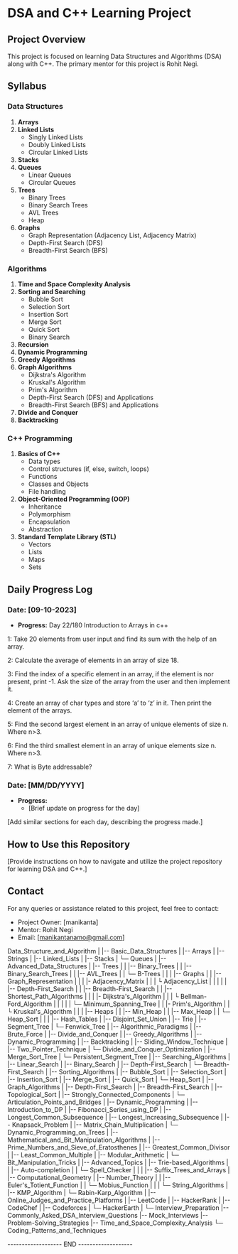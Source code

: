 # DSA and C++ Learning Project

## Project Overview
This project is focused on learning Data Structures and Algorithms (DSA) along with C++. The primary mentor for this project is Rohit Negi.

## Syllabus

### Data Structures
1. **Arrays**
2. **Linked Lists**
   - Singly Linked Lists
   - Doubly Linked Lists
   - Circular Linked Lists
3. **Stacks**
4. **Queues**
   - Linear Queues
   - Circular Queues
5. **Trees**
   - Binary Trees
   - Binary Search Trees
   - AVL Trees
   - Heap
6. **Graphs**
   - Graph Representation (Adjacency List, Adjacency Matrix)
   - Depth-First Search (DFS)
   - Breadth-First Search (BFS)

### Algorithms
1. **Time and Space Complexity Analysis**
2. **Sorting and Searching**
   - Bubble Sort
   - Selection Sort
   - Insertion Sort
   - Merge Sort
   - Quick Sort
   - Binary Search
3. **Recursion**
4. **Dynamic Programming**
5. **Greedy Algorithms**
6. **Graph Algorithms**
   - Dijkstra's Algorithm
   - Kruskal's Algorithm
   - Prim's Algorithm
   - Depth-First Search (DFS) and Applications
   - Breadth-First Search (BFS) and Applications
7. **Divide and Conquer**
8. **Backtracking**

### C++ Programming
1. **Basics of C++**
   - Data types
   - Control structures (if, else, switch, loops)
   - Functions
   - Classes and Objects
   - File handling
2. **Object-Oriented Programming (OOP)**
   - Inheritance
   - Polymorphism
   - Encapsulation
   - Abstraction
3. **Standard Template Library (STL)**
   - Vectors
   - Lists
   - Maps
   - Sets

## Daily Progress Log

### Date: [09-10-2023]
- **Progress:**
   Day 22/180 Introduction to Arrays in c++


1: Take 20 elements from user input and find its sum with the help of an array.

2: Calculate the average of elements in an array of size 18.

3: Find the index of a specific element in an array, if the element is nor present, print -1. Ask the size of the array from the user and then implement it.

4: Create an array of char types and store ‘a’ to ‘z’ in it. Then print the element of the arrays.

5: Find the second largest element in an array of unique elements of size n. Where n>3.

6: Find the third smallest element in an array of unique elements size n. Where n>3.

7: What is Byte addressable?


### Date: [MM/DD/YYYY]
- **Progress:**
  - [Brief update on progress for the day]

[Add similar sections for each day, describing the progress made.]



## How to Use this Repository
[Provide instructions on how to navigate and utilize the project repository for learning DSA and C++.]

## Contact
For any queries or assistance related to this project, feel free to contact:
- Project Owner: [manikanta]
- Mentor: Rohit Negi
- Email: [manikantanamo@gmail.com]



 Data_Structure_and_Algorithm
  |
  |-- Basic_Data_Structures
  |     |-- Arrays
  |     |-- Strings
  |     |-- Linked_Lists
  |     |-- Stacks
  |    └─ Queues
  |
  |-- Advanced_Data_Structures
  |     |-- Trees
  |     |     |-- Binary_Trees
  |     |     |-- Binary_Search_Trees
  |     |     |-- AVL_Trees
  |     |    └─ B-Trees
  |     |
  |     |-- Graphs
  |     |     |-- Graph_Representation
  |     |     |      |- Adjacency_Matrix
  |     |     |     └ Adjacency_List
  |     |     |
  |     |     |-- Depth-First_Search
  |     |     |-- Breadth-First_Search
  |     |     |-- Shortest_Path_Algorithms
  |     |     |      |- Dijkstra's_Algorithm
  |     |     |     └ Bellman-Ford_Algorithm
  |     |     |
  |     |    └─ Minimum_Spanning_Tree
  |     |            |- Prim's_Algorithm
  |     |           └ Kruskal's_Algorithm
  |     |
  |     |-- Heaps
  |     |     |-- Min_Heap
  |     |     |-- Max_Heap
  |     |    └─ Heap_Sort
  |     |
  |     |-- Hash_Tables
  |     |-- Disjoint_Set_Union
  |     |-- Trie
  |     |-- Segment_Tree
  |    └─ Fenwick_Tree
  |
  |-- Algorithmic_Paradigms
  |     |-- Brute_Force
  |     |-- Divide_and_Conquer
  |     |-- Greedy_Algorithms
  |     |-- Dynamic_Programming
  |     |-- Backtracking
  |     |-- Sliding_Window_Technique
  |     |-- Two_Pointer_Technique
  |    └─ Divide_and_Conquer_Optimization
  |           |-- Merge_Sort_Tree
  |          └─ Persistent_Segment_Tree
  |
  |-- Searching_Algorithms
  |     |-- Linear_Search
  |     |-- Binary_Search
  |     |-- Depth-First_Search
  |    └─ Breadth-First_Search
  |
  |-- Sorting_Algorithms
  |     |-- Bubble_Sort
  |     |-- Selection_Sort
  |     |-- Insertion_Sort
  |     |-- Merge_Sort
  |     |-- Quick_Sort
  |    └─ Heap_Sort
  |
  |-- Graph_Algorithms
  |     |-- Depth-First_Search
  |     |-- Breadth-First_Search
  |     |-- Topological_Sort
  |     |-- Strongly_Connected_Components
  |    └─ Articulation_Points_and_Bridges
  |
  |-- Dynamic_Programming
  |     |-- Introduction_to_DP
  |     |-- Fibonacci_Series_using_DP
  |     |-- Longest_Common_Subsequence
  |     |-- Longest_Increasing_Subsequence
  |     |-- Knapsack_Problem
  |     |-- Matrix_Chain_Multiplication
  |    └─ Dynamic_Programming_on_Trees
  |
  |-- Mathematical_and_Bit_Manipulation_Algorithms
  |     |-- Prime_Numbers_and_Sieve_of_Eratosthenes
  |     |-- Greatest_Common_Divisor
  |     |-- Least_Common_Multiple
  |     |-- Modular_Arithmetic
  |    └─ Bit_Manipulation_Tricks
  |
  |-- Advanced_Topics
  |     |-- Trie-based_Algorithms
  |     |     |-- Auto-completion
  |     |    └─ Spell_Checker
  |     |
  |     |-- Suffix_Trees_and_Arrays
  |     |-- Computational_Geometry
  |     |-- Number_Theory
  |     |     |-- Euler's_Totient_Function
  |     |    └─ Mobius_Function
  |     |
  |    └─ String_Algorithms
  |            |-- KMP_Algorithm
  |           └─ Rabin-Karp_Algorithm
  |
  |-- Online_Judges_and_Practice_Platforms
  |     |-- LeetCode
  |     |-- HackerRank
  |     |-- CodeChef
  |     |-- Codeforces
  |    └─ HackerEarth
  |
 └─ Interview_Preparation
        |-- Commonly_Asked_DSA_Interview_Questions
        |-- Mock_Interviews
        |-- Problem-Solving_Strategies
        |-- Time_and_Space_Complexity_Analysis
       └─ Coding_Patterns_and_Techniques

------------------- END -------------------
